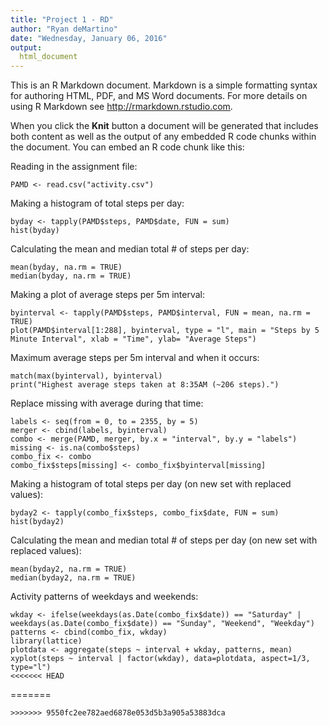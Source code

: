 ```yaml
---
title: "Project 1 - RD"
author: "Ryan deMartino"
date: "Wednesday, January 06, 2016"
output:
  html_document
---
```


This is an R Markdown document. Markdown is a simple formatting syntax for authoring HTML, PDF, and MS Word documents. For more details on using R Markdown see <http://rmarkdown.rstudio.com>.

When you click the **Knit** button a document will be generated that includes both content as well as the output of any embedded R code chunks within the document. You can embed an R code chunk like this:

Reading in the assignment file:

```{r}
PAMD <- read.csv("activity.csv")
```

Making a histogram of total steps per day:

```{r, echo=TRUE}
byday <- tapply(PAMD$steps, PAMD$date, FUN = sum)
hist(byday)
```

Calculating the mean and median total # of steps per day:

```{r}
mean(byday, na.rm = TRUE)
median(byday, na.rm = TRUE)
```

Making a plot of average steps per 5m interval:

```{r, echo=TRUE}
byinterval <- tapply(PAMD$steps, PAMD$interval, FUN = mean, na.rm = TRUE)
plot(PAMD$interval[1:288], byinterval, type = "l", main = "Steps by 5 Minute Interval", xlab = "Time", ylab= "Average Steps")
```

Maximum average steps per 5m interval and when it occurs:

```{r}
match(max(byinterval), byinterval)
print("Highest average steps taken at 8:35AM (~206 steps).")
```

Replace missing with average during that time:

```{r}
labels <- seq(from = 0, to = 2355, by = 5)
merger <- cbind(labels, byinterval)
combo <- merge(PAMD, merger, by.x = "interval", by.y = "labels")
missing <- is.na(combo$steps)
combo_fix <- combo
combo_fix$steps[missing] <- combo_fix$byinterval[missing]
```

Making a histogram of total steps per day (on new set with replaced values):

```{r, echo=TRUE}
byday2 <- tapply(combo_fix$steps, combo_fix$date, FUN = sum)
hist(byday2)
```

Calculating the mean and median total # of steps per day (on new set with replaced values):

```{r}
mean(byday2, na.rm = TRUE)
median(byday2, na.rm = TRUE)
```

Activity patterns of weekdays and weekends:

```{r, echo = TRUE}
wkday <- ifelse(weekdays(as.Date(combo_fix$date)) == "Saturday" | weekdays(as.Date(combo_fix$date)) == "Sunday", "Weekend", "Weekday")
patterns <- cbind(combo_fix, wkday)
library(lattice)
plotdata <- aggregate(steps ~ interval + wkday, patterns, mean)
xyplot(steps ~ interval | factor(wkday), data=plotdata, aspect=1/3, type="l")
<<<<<<< HEAD
```
=======
```
>>>>>>> 9550fc2ee782aed6878e053d5b3a905a53883dca
